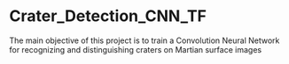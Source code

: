 # Crater_Detection_CNN_TF
The main objective of this project is to train a Convolution Neural Network for recognizing and distinguishing craters on Martian surface images
